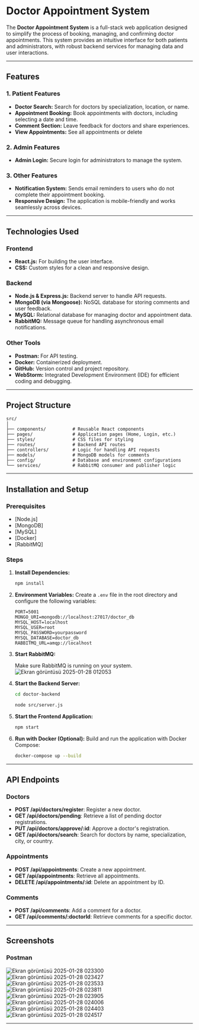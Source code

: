 # Doctor Appointment System

The **Doctor Appointment System** is a full-stack web application designed to simplify the process of booking, managing, and confirming doctor appointments. This system provides an intuitive interface for both patients and administrators, with robust backend services for managing data and user interactions.

---

## Features

### 1. **Patient Features**
- **Doctor Search:** Search for doctors by specialization, location, or name.
- **Appointment Booking:** Book appointments with doctors, including selecting a date and time.
- **Comment Section:** Leave feedback for doctors and share experiences.
- **View Appointments:** See all appointments or delete

### 2. **Admin Features**
- **Admin Login:** Secure login for administrators to manage the system.

### 3. **Other Features**
- **Notification System:** Sends email reminders to users who do not complete their appointment booking.
- **Responsive Design:** The application is mobile-friendly and works seamlessly across devices.

---

## Technologies Used

### **Frontend**
- **React.js:** For building the user interface.
- **CSS:** Custom styles for a clean and responsive design.

### **Backend**
- **Node.js & Express.js:** Backend server to handle API requests.
- **MongoDB (via Mongoose):** NoSQL database for storing comments and user feedback.
- **MySQL:** Relational database for managing doctor and appointment data.
- **RabbitMQ:** Message queue for handling asynchronous email notifications.

### **Other Tools**
- **Postman:** For API testing.
- **Docker:** Containerized deployment.
- **GitHub:** Version control and project repository.
- **WebStorm:** Integrated Development Environment (IDE) for efficient coding and debugging.

---

## Project Structure

```
src/
│
├── components/          # Reusable React components
├── pages/               # Application pages (Home, Login, etc.)
├── styles/              # CSS files for styling
├── routes/              # Backend API routes
├── controllers/         # Logic for handling API requests
├── models/              # MongoDB models for comments
├── config/              # Database and environment configurations
└── services/            # RabbitMQ consumer and publisher logic
```

---

## Installation and Setup

### Prerequisites
- [Node.js]
- [MongoDB]
- [MySQL]
- [Docker]
- [RabbitMQ]

### Steps

1. **Install Dependencies:**
   ```bash
   npm install
   ```

2. **Environment Variables:**
   Create a `.env` file in the root directory and configure the following variables:
   ```env
   PORT=5001
   MONGO_URI=mongodb://localhost:27017/doctor_db
   MYSQL_HOST=localhost
   MYSQL_USER=root
   MYSQL_PASSWORD=yourpassword
   MYSQL_DATABASE=doctor_db
   RABBITMQ_URL=amqp://localhost
   ```

3. **Start RabbitMQ:**
   
   Make sure RabbitMQ is running on your system.
   ![Ekran görüntüsü 2025-01-28 012053](https://github.com/user-attachments/assets/c5d917d6-05a3-47f8-a680-7944043ea7f2)


4. **Start the Backend Server:**
   ```bash
   cd doctor-backend

   node src/server.js
   ```

5. **Start the Frontend Application:**
   ```bash
   npm start
   ```

6. **Run with Docker (Optional):**
   Build and run the application with Docker Compose:
   ```bash
   docker-compose up --build
   ```

---

## API Endpoints

### **Doctors**
- **POST /api/doctors/register**: Register a new doctor.
- **GET /api/doctors/pending**: Retrieve a list of pending doctor registrations.
- **PUT /api/doctors/approve/:id**: Approve a doctor's registration.
- **GET /api/doctors/search**: Search for doctors by name, specialization, city, or country.

### **Appointments**
- **POST /api/appointments**: Create a new appointment.
- **GET /api/appointments**: Retrieve all appointments.
- **DELETE /api/appointments/:id**: Delete an appointment by ID.

### **Comments**
- **POST /api/comments**: Add a comment for a doctor.
- **GET /api/comments/:doctorId**: Retrieve comments for a specific doctor.

---

## Screenshots

### Postman
![Ekran görüntüsü 2025-01-28 023300](https://github.com/user-attachments/assets/cc4b01a0-61ab-4ab5-abe5-83b21cd4985b)
![Ekran görüntüsü 2025-01-28 023427](https://github.com/user-attachments/assets/e5d1f975-5afe-44ac-9bea-0e73581f12e2)
![Ekran görüntüsü 2025-01-28 023533](https://github.com/user-attachments/assets/aa657618-64f4-4070-9dbc-1db366eb76bf)
![Ekran görüntüsü 2025-01-28 023811](https://github.com/user-attachments/assets/18065dc1-5018-4d7e-9906-46735ef8568c)
![Ekran görüntüsü 2025-01-28 023905](https://github.com/user-attachments/assets/7e3d5985-b735-4f43-b723-2af2267c2b5f)
![Ekran görüntüsü 2025-01-28 024006](https://github.com/user-attachments/assets/8d563328-c5c4-4a6c-ae13-a348bf8b4f1c)
![Ekran görüntüsü 2025-01-28 024403](https://github.com/user-attachments/assets/5a2d565e-3f34-4aef-adae-918970210ccf)
![Ekran görüntüsü 2025-01-28 024517](https://github.com/user-attachments/assets/239fb4de-366b-457f-8792-428ad1d7bbe6)









---

